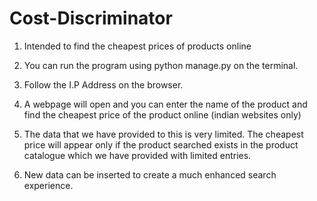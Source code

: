 # Cost-Discriminator
1. Intended to find the cheapest prices of products online 

2. You can run the program using python manage.py on the terminal.

3. Follow the I.P Address on the browser.

4. A webpage will open and you can enter the name of the product and find the cheapest price of the product online (indian websites only)

5. The data that we have provided to this is very limited. The cheapest price will appear only if the product searched exists in the product catalogue which we have provided with limited entries.

6. New data can be inserted to create a much enhanced search experience.
